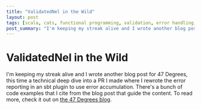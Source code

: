 ```yaml
---
title: "ValidatedNel in the Wild"
layout: post
tags: [scala, cats, functional programming, validation, error handling, code tutorials]
post_summary: "I'm keeping my streak alive and I wrote another blog post for 47 Degrees, this time a technical deep dive into a PR I made where I rewrote the error reporting in an sbt plugin to use error accumulation.  There's a bunch of code examples that I cite from the blog post that guide the content."
---
```


# ValidatedNel in the Wild

I'm keeping my streak alive and I wrote another blog post for 47 Degrees, this time a technical deep dive into a PR I made where I rewrote the error reporting in an sbt plugin to use error accumulation.  There's a bunch of code examples that I cite from the blog post that guide the content.  To read more, check it out on [the 47 Degrees blog](https://www.47deg.com/blog/validatedNel-in-the-wild/).  